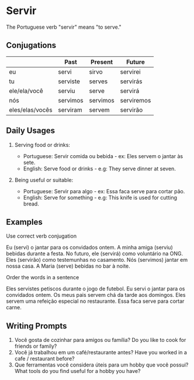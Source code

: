 # Servir

The Portuguese verb "servir" means "to serve."

## Conjugations

|                 | Past     | Present  | Future     |
| --------------- | -------- | -------- | ---------- |
| eu              | servi    | sirvo    | servirei   |
| tu              | serviste | serves   | servirás   |
| ele/ela/você    | serviu   | serve    | servirá    |
| nós             | servimos | servimos | serviremos |
| eles/elas/vocês | serviram | servem   | servirão   |

## Daily Usages

1. Serving food or drinks:

   - Portuguese: Servir comida ou bebida - ex: Eles servem o jantar às sete.
   - English: Serve food or drinks - e.g: They serve dinner at seven.

2. Being useful or suitable:

   - Portuguese: Servir para algo - ex: Essa faca serve para cortar pão.
   - English: Serve for something - e.g: This knife is used for cutting bread.

## Examples

Use correct verb conjugation

Eu (servi) o jantar para os convidados ontem.
A minha amiga (serviu) bebidas durante a festa.
No futuro, ele (servirá) como voluntário na ONG.
Eles (servirão) como testemunhas no casamento.
Nós (servimos) jantar em nossa casa.
A Maria (serve) bebidas no bar à noite.

Order the words in a sentence

Eles servistes petiscos durante o jogo de futebol.
Eu servi o jantar para os convidados ontem.
Os meus pais servem chá da tarde aos domingos.
Eles servem uma refeição especial no restaurante.
Essa faca serve para cortar carne.

## Writing Prompts

1. Você gosta de cozinhar para amigos ou família? Do you like to cook for friends or family?
2. Você já trabalhou em um café/restaurante antes? Have you worked in a cafe / restaurant before?
3. Que ferramentas você considera úteis para um hobby que você possui? What tools do you find useful for a hobby you have?
